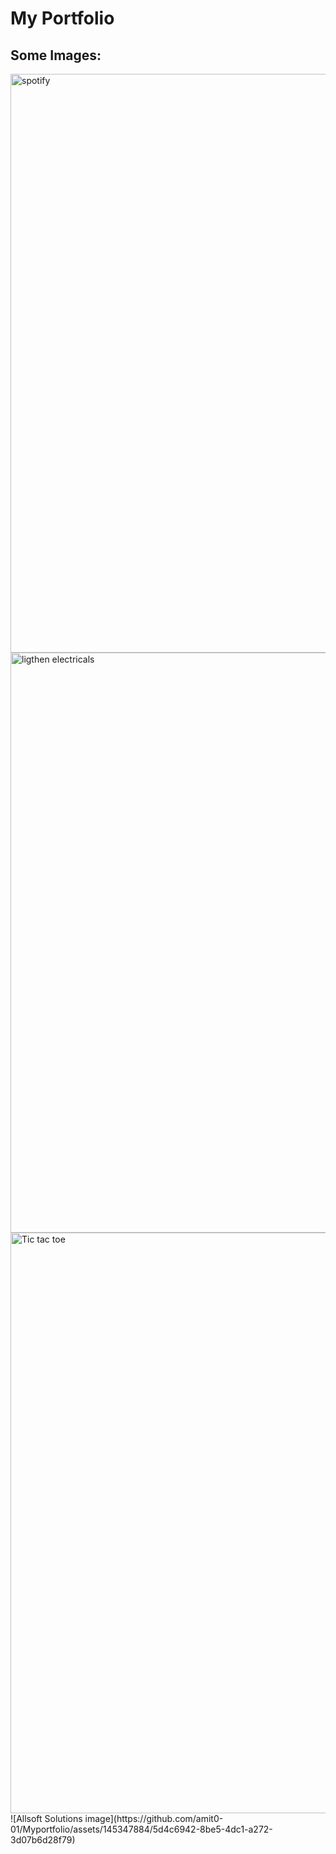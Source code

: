 # My Portfolio

## Some Images:

<img width="926" alt="spotify " src="https://github.com/amit0-01/Myportfolio/assets/145347884/b7066115-489e-48a3-a302-17387a35fb63">
<img width="928" alt="ligthen electricals" src="https://github.com/amit0-01/Myportfolio/assets/145347884/d07f141c-b03e-4cc2-a967-2bc9c97bebd7">
<img width="929" alt="Tic tac toe" src="https://github.com/amit0-01/Myportfolio/assets/145347884/83a70968-1eb8-40db-b35d-e0b28ab4ca65">
![Allsoft Solutions image](https://github.com/amit0-01/Myportfolio/assets/145347884/5d4c6942-8be5-4dc1-a272-3d07b6d28f79)




